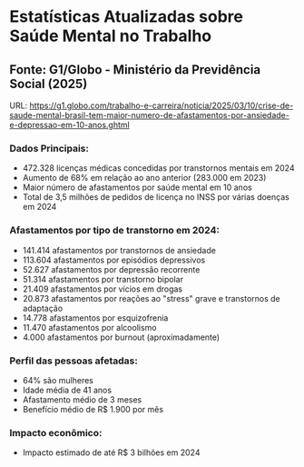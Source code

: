 # Estatísticas Atualizadas sobre Saúde Mental no Trabalho

## Fonte: G1/Globo - Ministério da Previdência Social (2025)
URL: https://g1.globo.com/trabalho-e-carreira/noticia/2025/03/10/crise-de-saude-mental-brasil-tem-maior-numero-de-afastamentos-por-ansiedade-e-depressao-em-10-anos.ghtml

### Dados Principais:
- 472.328 licenças médicas concedidas por transtornos mentais em 2024
- Aumento de 68% em relação ao ano anterior (283.000 em 2023)
- Maior número de afastamentos por saúde mental em 10 anos
- Total de 3,5 milhões de pedidos de licença no INSS por várias doenças em 2024

### Afastamentos por tipo de transtorno em 2024:
- 141.414 afastamentos por transtornos de ansiedade
- 113.604 afastamentos por episódios depressivos
- 52.627 afastamentos por depressão recorrente
- 51.314 afastamentos por transtorno bipolar
- 21.409 afastamentos por vícios em drogas
- 20.873 afastamentos por reações ao "stress" grave e transtornos de adaptação
- 14.778 afastamentos por esquizofrenia
- 11.470 afastamentos por alcoolismo
- 4.000 afastamentos por burnout (aproximadamente)

### Perfil das pessoas afetadas:
- 64% são mulheres
- Idade média de 41 anos
- Afastamento médio de 3 meses
- Benefício médio de R$ 1.900 por mês

### Impacto econômico:
- Impacto estimado de até R$ 3 bilhões em 2024
